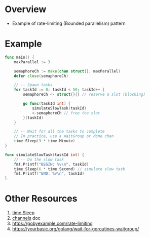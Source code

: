 # Overview
- Example of rate-limiting (Bounded parallelism) pattern


# Example
```go
func main() {
	maxParallel := 3

	semaphoreCh := make(chan struct{}, maxParallel)
	defer close(semaphoreCh)

	// -- Spawn tasks
	for taskId := 0; taskId < 50; taskId++ {
		semaphoreCh <- struct{}{} // reserve a slot (blocking)

		go func(taskId int) {
			simulateSlowTask(taskId)
			<-semaphoreCh // free the slot
		}(taskId)
	}

	// -- Wait for all the tasks to complete
	// In practice, use a WaitGroup or done chan
	time.Sleep(3 * time.Minute)
}

func simulateSlowTask(taskId int) {
	// -- Do the slow task
	fmt.Printf("BEGIN: %v\n", taskId)
	time.Sleep(6 * time.Second) // simulate slow task
	fmt.Printf("END: %v\n", taskId)
}
```


# Other Resources
1. [time.Sleep](https://pkg.go.dev/time#Sleep)
1. [channels](./concurrency.channels.md) doc
1. https://gobyexample.com/rate-limiting
1. https://yourbasic.org/golang/wait-for-goroutines-waitgroup/
